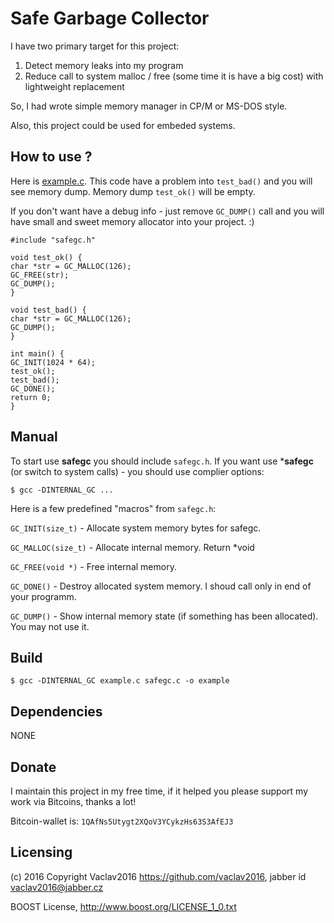# Safe Garbage Collector

I have two primary target for this project:

1. Detect memory leaks into my program
2. Reduce call to system malloc / free (some time it is have a big cost) with lightweight replacement
 
So, I had wrote simple memory manager in CP/M or MS-DOS style.

Also, this project could be used for embeded systems.

## How to use ?

Here is [example.c](example.c). This code have a problem into `test_bad()` and you will see memory dump. Memory dump `test_ok()` will be empty.

If you don't want have a debug info - just remove `GC_DUMP()` call and you will have small and sweet memory allocator into your project. :)

    #include "safegc.h"

    void test_ok() {
	char *str = GC_MALLOC(126);
	GC_FREE(str);
	GC_DUMP();
    }

    void test_bad() {
	char *str = GC_MALLOC(126);
	GC_DUMP();
    }

    int main() {
	GC_INIT(1024 * 64);
	test_ok();
	test_bad();
	GC_DONE();
	return 0;
    }

## Manual

To start use **safegc** you should include `safegc.h`. If you want use ***safegc** (or switch to system calls) - you should use complier options:

    $ gcc -DINTERNAL_GC ...

Here is a few predefined "macros" from `safegc.h`:

`GC_INIT(size_t)` - Allocate system memory bytes for safegc.

`GC_MALLOC(size_t)` - Allocate internal memory. Return *void

`GC_FREE(void *)` - Free internal memory.

`GC_DONE()` - Destroy allocated system memory. I shoud call only in end of your programm.

`GC_DUMP()` - Show internal memory state (if something has been allocated). You may not use it.

## Build

    $ gcc -DINTERNAL_GC example.c safegc.c -o example

## Dependencies

NONE

## Donate

I maintain this project in my free time, if it helped you please support my work via Bitcoins, thanks a lot!

Bitcoin-wallet is: `1QAfNs5Utygt2XQoV3YCykzHs63S3AfEJ3`


## Licensing

(c) 2016 Copyright Vaclav2016 https://github.com/vaclav2016, jabber id vaclav2016@jabber.cz

BOOST License, <http://www.boost.org/LICENSE_1_0.txt>
